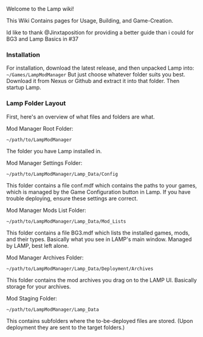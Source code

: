 Welcome to the Lamp wiki!

This Wiki Contains pages for Usage, Building, and Game-Creation.

Id like to thank @Jinxtaposition for providing a better guide than i could for BG3 and Lamp Basics in #37

### Installation
For installation, download the latest release, and then unpacked Lamp into: 
`~/Games/LampModManager`
But just choose whatever folder suits you best. Download it from Nexus or Github and extract it into that folder. 
Then startup Lamp.

### Lamp Folder Layout

First, here's an overview of what files and folders are what.

Mod Manager Root Folder:

`~/path/to/LampModManager`

The folder you have Lamp installed in.

Mod Manager Settings Folder:

`~/path/to/LampModManager/Lamp_Data/Config`

This folder contains a file conf.mdf which contains the paths to your games, which is managed by the Game Configuration button in Lamp. If you have trouble deploying, ensure these settings are correct.

Mod Manager Mods List Folder:

`~/path/to/LampModManager/Lamp_Data/Mod_Lists`

This folder contains a file BG3.mdf which lists the installed games, mods, and their types. Basically what you see in LAMP's main window. Managed by LAMP, best left alone.

Mod Manager Archives Folder:

`~/path/to/LampModManager/Lamp_Data/Deployment/Archives`

This folder contains the mod archives you drag on to the LAMP UI. Basically storage for your archives.

Mod Staging Folder:

`~/path/to/LampModManager/Lamp_Data`

This contains subfolders where the to-be-deployed files are stored. (Upon deployment they are sent to the target folders.)